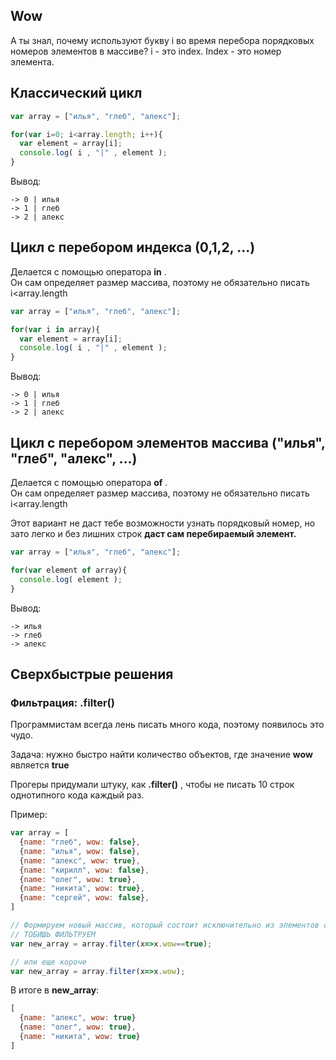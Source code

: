 ## Wow

А ты знал, почему используют букву i во время перебора порядковых номеров элементов в массиве? 
i - это index. Index - это номер элемента.

## Классический цикл

```js
var array = ["илья", "глеб", "алекс"];

for(var i=0; i<array.length; i++){
  var element = array[i];
  console.log( i , "|" , element );
}
```

Вывод:
```
-> 0 | илья
-> 1 | глеб
-> 2 | алекс
```

## Цикл с перебором индекса (0,1,2, ...)
Делается с помощью оператора **in** .  
Он сам определяет размер массива, поэтому не обязательно писать i<array.length

```js
var array = ["илья", "глеб", "алекс"];

for(var i in array){
  var element = array[i];
  console.log( i , "|" , element );
}
```

Вывод:
```
-> 0 | илья
-> 1 | глеб
-> 2 | алекс
```

## Цикл с перебором элементов массива ("илья", "глеб", "алекс", ...)
Делается с помощью оператора **of** .  
Он сам определяет размер массива, поэтому не обязательно писать i<array.length

Этот вариант не даст тебе возможности узнать порядковый номер, но зато легко и без лишних строк **даст сам перебираемый элемент.**

```js
var array = ["илья", "глеб", "алекс"];

for(var element of array){
  console.log( element );
}
```

Вывод:
```
-> илья
-> глеб
-> алекс
```

## Сверхбыстрые решения

### Фильтрация: .filter()
Программистам всегда лень писать много кода, поэтому появилось это чудо.  

Задача: нужно быстро найти количество объектов, где значение **wow** является **true**  


Прогеры придумали штуку, как **.filter()** , чтобы не писать 10 строк однотипного кода каждый раз.  

Пример:
```js
var array = [
  {name: "глеб", wow: false},
  {name: "илья", wow: false},
  {name: "алекс", wow: true},
  {name: "кирилл", wow: false},
  {name: "олег", wow: true},
  {name: "никита", wow: true},
  {name: "сергей", wow: false},
]

// Формируем новый массив, который состоит исключительно из элементов с wow: true
// ТОБИШЬ ФИЛЬТРУЕМ
var new_array = array.filter(x=>x.wow==true);

// или еще короче
var new_array = array.filter(x=>x.wow);
```

В итоге в **new_array**:
```js
[
  {name: "алекс", wow: true}
  {name: "олег", wow: true},
  {name: "никита", wow: true}
]
```
